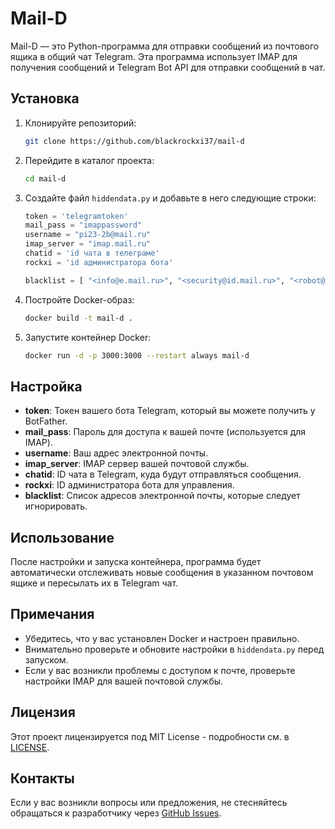 # Mail-D

Mail-D — это Python-программа для отправки сообщений из почтового ящика в общий чат Telegram. Эта программа использует IMAP для получения сообщений и Telegram Bot API для отправки сообщений в чат.

## Установка

1. Клонируйте репозиторий:

    ```bash
    git clone https://github.com/blackrockxi37/mail-d
    ```

2. Перейдите в каталог проекта:

    ```bash
    cd mail-d
    ```

3. Создайте файл `hiddendata.py` и добавьте в него следующие строки:

    ```python
    token = 'telegramtoken' 
    mail_pass = "imappassword" 
    username = "pi23-2b@mail.ru" 
    imap_server = "imap.mail.ru"
    chatid = 'id чата в телеграме' 
    rockxi = 'id администратора бота'
    
    blacklist = [ "<info@e.mail.ru>", "<security@id.mail.ru>", "<robot@mlrmr.com>" ]
    ```

4. Постройте Docker-образ:

    ```bash
    docker build -t mail-d .
    ```

5. Запустите контейнер Docker:

    ```bash
    docker run -d -p 3000:3000 --restart always mail-d
    ```

## Настройка

- **token**: Токен вашего бота Telegram, который вы можете получить у BotFather.
- **mail_pass**: Пароль для доступа к вашей почте (используется для IMAP).
- **username**: Ваш адрес электронной почты.
- **imap_server**: IMAP сервер вашей почтовой службы.
- **chatid**: ID чата в Telegram, куда будут отправляться сообщения.
- **rockxi**: ID администратора бота для управления.
- **blacklist**: Список адресов электронной почты, которые следует игнорировать.

## Использование

После настройки и запуска контейнера, программа будет автоматически отслеживать новые сообщения в указанном почтовом ящике и пересылать их в Telegram чат. 

## Примечания

- Убедитесь, что у вас установлен Docker и настроен правильно.
- Внимательно проверьте и обновите настройки в `hiddendata.py` перед запуском.
- Если у вас возникли проблемы с доступом к почте, проверьте настройки IMAP для вашей почтовой службы.

## Лицензия

Этот проект лицензируется под MIT License - подробности см. в [LICENSE](LICENSE).

## Контакты

Если у вас возникли вопросы или предложения, не стесняйтесь обращаться к разработчику через [GitHub Issues](https://github.com/blackrockxi37/mail-d/issues).
